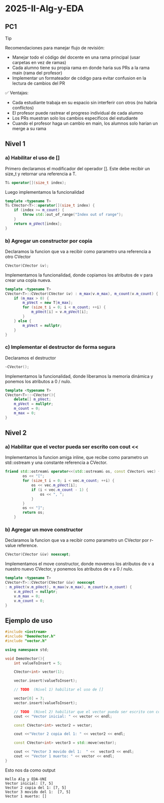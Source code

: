 # 2025-II-Alg-y-EDA

## PC1

> [!TIP]
> Recomendaciones para manejar flujo de revisión:
> 
> - Manejar todo el código del docente en una rama principal (usar carpetas en vez de ramas)
> - Cada alumno tiene su propia rama en donde haria sus PRs a la rama main (rama del profesor)
> - Implementar un formateador de código para evitar confusion en la lectura de cambios del PR
>   
> ✅ Ventajas:
> - Cada estudiante trabaja en su espacio sin interferir con otros (no habría conflictos)
> - El profesor puede rastrear el progreso individual de cada alumno
> - Los PRs muestran solo los cambios específicos del estudiante
> - Cuando el profesor haga un cambio en main, los alumnos solo harian un merge a su rama

## Nivel 1

### a) Habilitar el uso de []

Primero declaramos el modificador del operador []. Este debe recibir un size_t y retornar una referencia a T.

```cpp
T& operator[](size_t index);
```

Luego implementamos la funcionalidad

```cpp
template <typename T>
T& CVector<T>::operator[](size_t index) {
    if (index >= m_count) {
        throw std::out_of_range("Index out of range");
    }
    return m_pVect[index];
}
```

### b) Agregar un constructor por copia

Declaramos la funcion que va a recibir como parametro una referencia a otro CVector

```cpp
CVector(CVector &v);
```

Implementamos la funcionalidad, donde copiamos los atributos de v para crear una copia nueva.

```cpp
template <typename T>
CVector<T>::CVector(CVector &v) : m_max(v.m_max), m_count(v.m_count) {
    if (m_max > 0) {
        m_pVect = new T[m_max];
        for (size_t i = 0; i < m_count; ++i) {
            m_pVect[i] = v.m_pVect[i];
        }
    } else {
        m_pVect = nullptr;
    }
}
```

### c) Implementar el destructor de forma segura

Declaramos el destructor

```cpp
~CVector();
```

Implementamos la funcionalidad, donde liberamos la memoria dinámica y ponemos los atributos a 0 / nulo.

```cpp
template <typename T>
CVector<T>::~CVector(){
    delete[] m_pVect;
    m_pVect = nullptr;
    m_count = 0;
    m_max = 0;
}
```

## Nivel 2

### a) Habilitar que el vector pueda ser escrito con cout <<

Implementamos la funcion amiga inline, que recibe como parametro un std::ostream y una constante referencia a CVector.

```cpp
friend std::ostream& operator<<(std::ostream& os, const CVector& vec) {
        os << "[";
        for (size_t i = 0; i < vec.m_count; ++i) {
            os << vec.m_pVect[i];
            if (i < vec.m_count - 1) {
                os << ", ";
            }
        }
        os << "]";
        return os;
    }
```

### b) Agregar un move constructor

Declaramos la funcion que va a recibir como parametro un CVector por r-value reference.

```cpp
CVector(CVector &&v) noexcept;
```

Implementamos el move constructor, donde movemos los atributos de v a nuestro nuevo CVector, y ponemos los atributos de v a 0 / nulo.

```cpp
template <typename T>
CVector<T>::CVector(CVector &&v) noexcept
: m_pVect(v.m_pVect), m_max(v.m_max), m_count(v.m_count) {
    v.m_pVect = nullptr; 
    v.m_max = 0;
    v.m_count = 0;
}
```

## Ejemplo de uso

```cpp
#include <iostream>
#include "DemoVector.h"
#include "vector.h"

using namespace std;

void DemoVector(){
    int valueToInsert = 5;

    CVector<int> vector(1);

    vector.insert(valueToInsert);

    // TODO  (Nivel 1) habilitar el uso de []

    vector[0] = 7;
    vector.insert(valueToInsert);

    // TODO  (Nivel 2) habilitar que el vector pueda ser escrito con cout <<
    cout << "Vector inicial: " << vector << endl;

    const CVector<int> vector2 = vector;

    cout <<"Vector 2 copia del 1: " << vector2 << endl;

    const CVector<int> vector3 = std::move(vector);

    cout << "Vector 3 movido del 1:  " <<  vector3 << endl;
    cout << "Vector 1 muerto: " << vector << endl;
}
```

Esto nos da como output

```
Hello Alg y EDA-UNI
Vector inicial: [7, 5]
Vector 2 copia del 1: [7, 5]
Vector 3 movido del 1:  [7, 5]
Vector 1 muerto: []
```